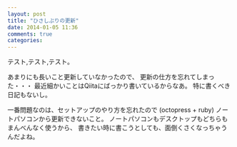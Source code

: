 ```yaml
---
layout: post
title: "ひさしぶりの更新"
date: 2014-01-05 11:36
comments: true
categories: 
---
```



テスト,テスト,テスト。

あまりにも長いこと更新していなかったので、
更新の仕方を忘れてしまった・・・
最近細かいことはQiitaにばっかり書いているからなあ。
特に書くべき日記もないし。

一番問題なのは、セットアップのやり方を忘れたので (octopress + ruby)
ノートパソコンから更新できないこと。
ノートパソコンもデスクトップもどちらもまんべんなく使うから、
書きたい時に書こうとしても、面倒くさくなっちゃうんだよね。
